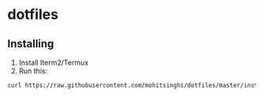 # dotfiles

## Installing

1. Install Iterm2/Termux
2. Run this:

```sh
curl https://raw.githubusercontent.com/mohitsinghs/dotfiles/master/install.sh | bash
```
